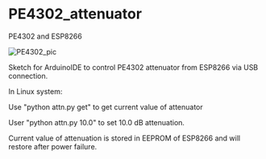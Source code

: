 # PE4302_attenuator
PE4302 and ESP8266

![PE4302_pic](https://github.com/user-attachments/assets/929d80d2-3979-4085-9cbc-4bddab69d525)

Sketch for ArduinoIDE to control PE4302 attenuator from ESP8266 via USB connection.

In Linux system:

Use "python attn.py get" to get current value of attenuator

User "python attn.py 10.0" to set 10.0 dB attenuation.

Current value of attenuation is stored in EEPROM of ESP8266 and will restore after power failure.
